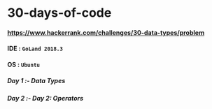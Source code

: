 # 30-days-of-code


#### https://www.hackerrank.com/challenges/30-data-types/problem
#### IDE : `GoLand 2018.3`
#### OS : `Ubuntu`


##### Day 1 :- Data Types
##### Day 2 :- Day 2: Operators
